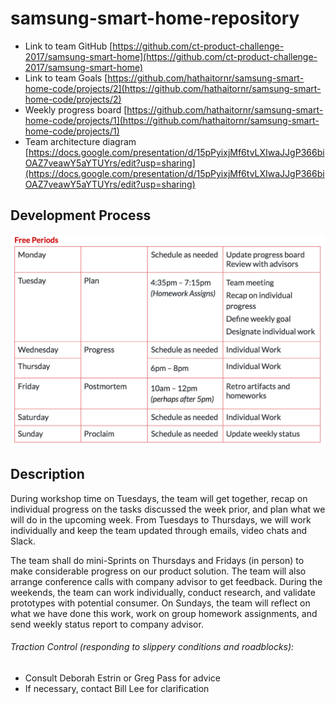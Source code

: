 # samsung-smart-home-repository

* Link to team GitHub [https://github.com/ct-product-challenge-2017/samsung-smart-home](https://github.com/ct-product-challenge-2017/samsung-smart-home)
* Link to team Goals [https://github.com/hathaitornr/samsung-smart-home-code/projects/2](https://github.com/hathaitornr/samsung-smart-home-code/projects/2)
* Weekly progress board [https://github.com/hathaitornr/samsung-smart-home-code/projects/1](https://github.com/hathaitornr/samsung-smart-home-code/projects/1)
* Team architecture diagram [https://docs.google.com/presentation/d/15pPyixjMf6tvLXIwaJJgP366biOAZ7veawY5aYTUYrs/edit?usp=sharing](https://docs.google.com/presentation/d/15pPyixjMf6tvLXIwaJJgP366biOAZ7veawY5aYTUYrs/edit?usp=sharing)

## Development Process 

![](Team_Schedule.png)

## Description
During workshop time on Tuesdays,  the team will get together, recap on individual progress on the tasks discussed the week prior, and plan what we will do in the upcoming week. From Tuesdays to Thursdays, we will work individually and keep the team updated through emails, video chats and Slack. 

The team shall do mini-Sprints on Thursdays and Fridays (in person) to make considerable progress on our product solution. The team will also arrange conference calls with company advisor to get feedback. During the weekends, the team can work individually, conduct research, and validate prototypes with potential consumer. On Sundays, the team will reflect on what we have done this work, work on group homework assignments, and send weekly status report to company advisor.

###### Traction Control (responding to slippery conditions and roadblocks):
* Consult Deborah Estrin or Greg Pass for advice
* If necessary, contact Bill Lee for clarification
